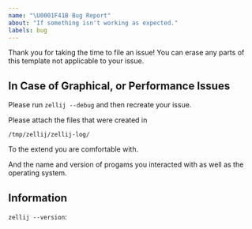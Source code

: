 ```yaml
---
name: "\U0001F41B Bug Report"
about: "If something isn't working as expected."
labels: bug
---
```

Thank you for taking the time to file an issue!
You can erase any parts of this template not applicable to your issue.

## In Case of Graphical, or Performance Issues

Please run `zellij --debug` and then recreate your issue.

Please attach the files that were created in

`/tmp/zellij/zellij-log/`

To the extend you are comfortable with.

And the name and version of progams you interacted with as well as
the operating system.

## Information

`zellij --version`:
